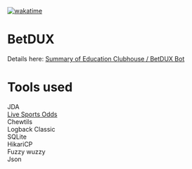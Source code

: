 [![wakatime](https://wakatime.com/badge/user/986136b0-1846-407d-98bf-6419adad41cb/project/3632587a-4928-46dd-8e4a-6dbb2c52f862.svg)](https://wakatime.com/badge/user/986136b0-1846-407d-98bf-6419adad41cb/project/3632587a-4928-46dd-8e4a-6dbb2c52f862)

# BetDUX
Details here: [Summary of Education Clubhouse / BetDUX Bot](https://docs.google.com/document/d/127ABF-V4UnTqXcaYdtyiAtN2-ah_A3u4F3ssYKUWiUY/edit)
# Tools used
JDA  
[Live Sports Odds](https://rapidapi.com/theoddsapi/api/live-sports-odds/)  
Chewtils  
Logback Classic  
SQLite  
HikariCP  
Fuzzy wuzzy  
Json
